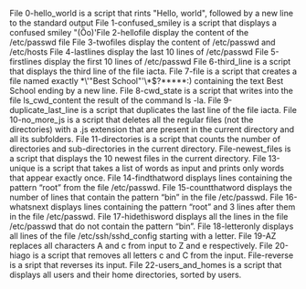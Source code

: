File 0-hello_world is a script that rints "Hello, world", followed by a new line to the standard output
File 1-confused_smiley is a script that displays a confused smiley "(Ôo)'File 2-hellofile display the content of the /etc/passwd file
File 3-twofiles display the content of /etc/passwd and /etc/hosts
File 4-lastlines display the last 10 lines of /etc/passwd
File 5-firstlines display the first 10 lines of /etc/passwd
File 6-third_line is a script that displays the third line of the file iacta.
File 7-file is a script that creates a file named exactly \*\\'"Best School"\'\\*$\?\*\*\*\*\*:) containing the text Best School ending by a new line.
File 8-cwd_state is a script that writes into the file ls_cwd_content the result of the command ls -la.
File 9-duplicate_last_line is a script that duplicates the last line of the file iacta.
File 10-no_more_js is a script that deletes all the regular files (not the directories) with a .js extension that are present in the current directory and all its subfolders.
File 11-directories is a script that counts the number of directories and sub-directories in the current directory.
File-newest_files is a script that displays the 10 newest files in the current directory.
File 13-unique is a script that takes a list of words as input and prints only words that appear exactly once.
File 14-findthatword displays lines containing the pattern “root” from the file /etc/passwd.
File 15-countthatword displays the number of lines that contain the pattern “bin” in the file /etc/passwd.
File 16-whatsnext displays lines containing the pattern “root” and 3 lines after them in the file /etc/passwd.
File 17-hidethisword displays all the lines in the file /etc/passwd that do not contain the pattern “bin”.
File 18-letteronly displays all lines of the file /etc/ssh/sshd_config starting with a letter.
File 19-AZ replaces all characters A and c from input to Z and e respectively.
File 20-hiago is a script that removes all letters c and C from the input.
File-reverse is a sript that reverses its input.
File 22-users_and_homes is a script that displays all users and their home directories, sorted by users.
